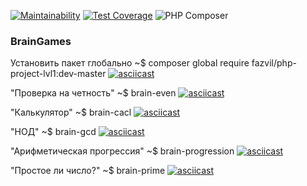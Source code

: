 [![Maintainability](https://api.codeclimate.com/v1/badges/26e5580c9c6c097bb8c4/maintainability)](https://codeclimate.com/github/fazvil/php-project-lvl1/maintainability)
[![Test Coverage](https://api.codeclimate.com/v1/badges/26e5580c9c6c097bb8c4/test_coverage)](https://codeclimate.com/github/fazvil/php-project-lvl1/test_coverage)
![PHP Composer](https://github.com/fazvil/php-project-lvl1/workflows/PHP%20Composer/badge.svg)

### **BrainGames**

Установить пакет глобально
    ~$ composer global require fazvil/php-project-lvl1:dev-master
[![asciicast](https://asciinema.org/a/slMpQFxckCsWkZWvmGEJ59hsy.svg)](https://asciinema.org/a/slMpQFxckCsWkZWvmGEJ59hsy)

"Проверка на четность"
    ~$ brain-even
[![asciicast](https://asciinema.org/a/vn0dRwge4r70jNPQdF2ot5q45.svg)](https://asciinema.org/a/vn0dRwge4r70jNPQdF2ot5q45)

"Калькулятор"
    ~$ brain-cacl
[![asciicast](https://asciinema.org/a/94HfW96WVlCTSz8HRAelE5GhR.svg)](https://asciinema.org/a/94HfW96WVlCTSz8HRAelE5GhR)

"НОД"
    ~$ brain-gcd
[![asciicast](https://asciinema.org/a/l07flWIQDfAIle8DTVQlHFbz7.svg)](https://asciinema.org/a/l07flWIQDfAIle8DTVQlHFbz7)

"Арифметическая прогрессия"
    ~$ brain-progression
[![asciicast](https://asciinema.org/a/t3wJrERciFLAQjHsMgkR1QiDa.svg)](https://asciinema.org/a/t3wJrERciFLAQjHsMgkR1QiDa)

"Простое ли число?"
    ~$ brain-prime
[![asciicast](https://asciinema.org/a/kc9c1g5yPa5z1oTDP0uOSWx3x.svg)](https://asciinema.org/a/kc9c1g5yPa5z1oTDP0uOSWx3x)